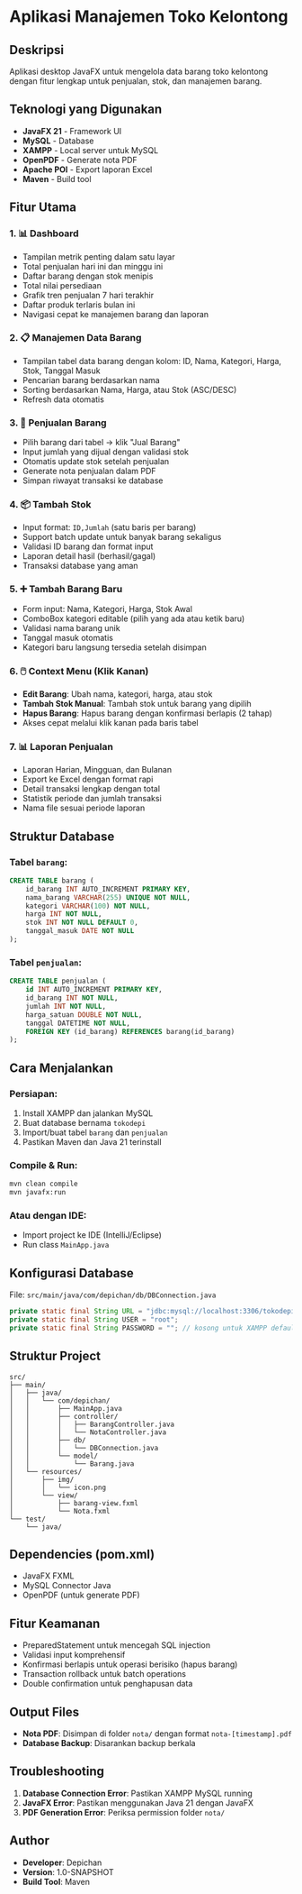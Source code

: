 # Aplikasi Manajemen Toko Kelontong

## Deskripsi
Aplikasi desktop JavaFX untuk mengelola data barang toko kelontong dengan fitur lengkap untuk penjualan, stok, dan manajemen barang.

## Teknologi yang Digunakan
- **JavaFX 21** - Framework UI
- **MySQL** - Database
- **XAMPP** - Local server untuk MySQL
- **OpenPDF** - Generate nota PDF
- **Apache POI** - Export laporan Excel
- **Maven** - Build tool

## Fitur Utama

### 1. 📊 **Dashboard**
- Tampilan metrik penting dalam satu layar
- Total penjualan hari ini dan minggu ini
- Daftar barang dengan stok menipis
- Total nilai persediaan
- Grafik tren penjualan 7 hari terakhir
- Daftar produk terlaris bulan ini
- Navigasi cepat ke manajemen barang dan laporan

### 2. 📋 **Manajemen Data Barang**
- Tampilan tabel data barang dengan kolom: ID, Nama, Kategori, Harga, Stok, Tanggal Masuk
- Pencarian barang berdasarkan nama
- Sorting berdasarkan Nama, Harga, atau Stok (ASC/DESC)
- Refresh data otomatis

### 3. 🛒 **Penjualan Barang**
- Pilih barang dari tabel → klik "Jual Barang"
- Input jumlah yang dijual dengan validasi stok
- Otomatis update stok setelah penjualan
- Generate nota penjualan dalam PDF
- Simpan riwayat transaksi ke database

### 4. 📦 **Tambah Stok**
- Input format: `ID,Jumlah` (satu baris per barang)
- Support batch update untuk banyak barang sekaligus
- Validasi ID barang dan format input
- Laporan detail hasil (berhasil/gagal)
- Transaksi database yang aman

### 5. ➕ **Tambah Barang Baru**
- Form input: Nama, Kategori, Harga, Stok Awal
- ComboBox kategori editable (pilih yang ada atau ketik baru)
- Validasi nama barang unik
- Tanggal masuk otomatis
- Kategori baru langsung tersedia setelah disimpan

### 6. 🖱️ **Context Menu (Klik Kanan)**
- **Edit Barang**: Ubah nama, kategori, harga, atau stok
- **Tambah Stok Manual**: Tambah stok untuk barang yang dipilih
- **Hapus Barang**: Hapus barang dengan konfirmasi berlapis (2 tahap)
- Akses cepat melalui klik kanan pada baris tabel

### 7. 📊 **Laporan Penjualan**
- Laporan Harian, Mingguan, dan Bulanan
- Export ke Excel dengan format rapi
- Detail transaksi lengkap dengan total
- Statistik periode dan jumlah transaksi
- Nama file sesuai periode laporan

## Struktur Database

### Tabel `barang`:
```sql
CREATE TABLE barang (
    id_barang INT AUTO_INCREMENT PRIMARY KEY,
    nama_barang VARCHAR(255) UNIQUE NOT NULL,
    kategori VARCHAR(100) NOT NULL,
    harga INT NOT NULL,
    stok INT NOT NULL DEFAULT 0,
    tanggal_masuk DATE NOT NULL
);
```

### Tabel `penjualan`:
```sql
CREATE TABLE penjualan (
    id INT AUTO_INCREMENT PRIMARY KEY,
    id_barang INT NOT NULL,
    jumlah INT NOT NULL,
    harga_satuan DOUBLE NOT NULL,
    tanggal DATETIME NOT NULL,
    FOREIGN KEY (id_barang) REFERENCES barang(id_barang)
);
```

## Cara Menjalankan

### Persiapan:
1. Install XAMPP dan jalankan MySQL
2. Buat database bernama `tokodepi`
3. Import/buat tabel `barang` dan `penjualan`
4. Pastikan Maven dan Java 21 terinstall

### Compile & Run:
```bash
mvn clean compile
mvn javafx:run
```

### Atau dengan IDE:
- Import project ke IDE (IntelliJ/Eclipse)
- Run class `MainApp.java`

## Konfigurasi Database
File: `src/main/java/com/depichan/db/DBConnection.java`
```java
private static final String URL = "jdbc:mysql://localhost:3306/tokodepi";
private static final String USER = "root";
private static final String PASSWORD = ""; // kosong untuk XAMPP default
```

## Struktur Project
```
src/
├── main/
│   ├── java/
│   │   └── com/depichan/
│   │       ├── MainApp.java
│   │       ├── controller/
│   │       │   ├── BarangController.java
│   │       │   └── NotaController.java
│   │       ├── db/
│   │       │   └── DBConnection.java
│   │       └── model/
│   │           └── Barang.java
│   └── resources/
│       ├── img/
│       │   └── icon.png
│       └── view/
│           ├── barang-view.fxml
│           └── Nota.fxml
└── test/
    └── java/
```

## Dependencies (pom.xml)
- JavaFX FXML
- MySQL Connector Java
- OpenPDF (untuk generate PDF)

## Fitur Keamanan
- PreparedStatement untuk mencegah SQL injection
- Validasi input komprehensif
- Konfirmasi berlapis untuk operasi berisiko (hapus barang)
- Transaction rollback untuk batch operations
- Double confirmation untuk penghapusan data

## Output Files
- **Nota PDF**: Disimpan di folder `nota/` dengan format `nota-[timestamp].pdf`
- **Database Backup**: Disarankan backup berkala

## Troubleshooting
1. **Database Connection Error**: Pastikan XAMPP MySQL running
2. **JavaFX Error**: Pastikan menggunakan Java 21 dengan JavaFX
3. **PDF Generation Error**: Periksa permission folder `nota/`

## Author
- **Developer**: Depichan
- **Version**: 1.0-SNAPSHOT
- **Build Tool**: Maven
